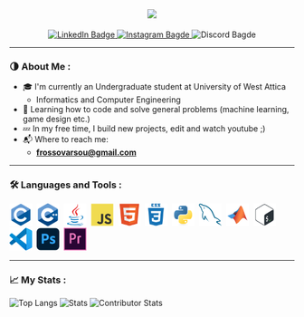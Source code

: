 <div id="header" align="center">
  <img src="https://media.giphy.com/media/fkZukR450RQ1qnGaq9/giphy.gif" width="100"/>
</div>
<div id="views" align="center">
  <img src="https://komarev.com/ghpvc/?username=frottori&style=flat-square&color=yellow" alt=""/>
</div>
<div id="badges" align="center">
  <a href="https://www.linkedin.com/in/effrosyni-varsou-9a5808101/">
    <img src="https://img.shields.io/badge/effrosyni_varsou-0A66C2?style=for-the-badge&logo=linkedin&logoColor=white" alt="LinkedIn Badge"/>
  </a>
  <a href="https://www.instagram.com/frottori/">
    <img src="https://img.shields.io/badge/frottori-orange?style=for-the-badge&logo=instagram&logoColor=white" alt="Instagram Bagde"/>
  </a>
  <img src="https://img.shields.io/badge/frottori%235892-7289DA?style=for-the-badge&logo=discord&logoColor=white" alt="Discord Bagde"/>
</div>

--- 
### :last_quarter_moon: About Me :
- :mortar_board: I'm currently an Undergraduate student at University of West Attica
  - Informatics and Computer Engineering
- :seedling: Learning how to code and solve general problems (machine learning, game design etc.)
- :zzz: In my free time, I build new projects, edit and watch youtube ;)
- :mailbox_with_mail: Where to reach me:
  - **frossovarsou@gmail.com**
---
### :hammer_and_wrench: Languages and Tools :
<div>
  <img src="https://github.com/devicons/devicon/blob/master/icons/c/c-original.svg" title="C" alt="C" width="40" height="40"/>&nbsp;
  <img src="https://github.com/devicons/devicon/blob/master/icons/cplusplus/cplusplus-original.svg" title="Cpp" alt="Cpp" width="40" height="40"/>&nbsp;
  <img src="https://github.com/devicons/devicon/blob/master/icons/java/java-original.svg" title="Java" alt="Java" width="40" height="40"/>&nbsp;
  <img src="https://github.com/devicons/devicon/blob/master/icons/javascript/javascript-original.svg" title="JavaScript" alt="JavaScript" width="40" height="40"/>&nbsp;
  <img src="https://github.com/devicons/devicon/blob/master/icons/html5/html5-original.svg" title="HTML5" alt="HTML" width="40" height="40"/>&nbsp;
  <img src="https://github.com/devicons/devicon/blob/master/icons/css3/css3-plain-wordmark.svg"  title="CSS3" alt="CSS" width="40" height="40"/>&nbsp;
  <img src="https://github.com/devicons/devicon/blob/master/icons/python/python-original.svg" title="Python" alt="Photoshop" width="40" height="40"/>&nbsp;
  <img src="https://github.com/devicons/devicon/blob/master/icons/mysql/mysql-original.svg" title="MySQL"  alt="MySQL" width="40" height="40"/>&nbsp;
  <img src="https://github.com/devicons/devicon/blob/master/icons/matlab/matlab-original.svg" title="MatLab"  alt="MatLab" width="40" height="40"/>&nbsp;
  <img src="https://github.com/devicons/devicon/blob/master/icons/bash/bash-original.svg" title="Bash" alt="Bash" width="40" height="40"/>&nbsp;
  <img src="https://github.com/devicons/devicon/blob/master/icons/vscode/vscode-original.svg" title="VsCode" alt="VsCode" width="40" height="40"/>&nbsp;
  <img src="https://github.com/devicons/devicon/blob/master/icons/photoshop/photoshop-original.svg" title="Photoshop" alt="Photoshop" width="40" height="40"/>&nbsp;
  <img src="https://github.com/devicons/devicon/blob/master/icons/premierepro/premierepro-original.svg" title="Premiere" alt="Premiere" width="40" height="40"/>&nbsp;
</div>

---
### :chart_with_upwards_trend: My Stats :
<div>
<img src="https://github-readme-stats.vercel.app/api/top-langs/?username=frottori&layout=compact&theme=dracula&hide_border=true&hide=jupyter" width="347" alt="Top Langs">
<img src="https://github-readme-stats.vercel.app/api?username=frottori&theme=dracula&show_icons=true&hide_border=true&count_private=true" width="480" alt="Stats">
<img src="https://github-contributor-stats.vercel.app/api?username=frottori&limit=5&theme=dracula&combine_all_yearly_contributions=true&hide_border=true" width="362" alt="Contributor Stats">
</div>
